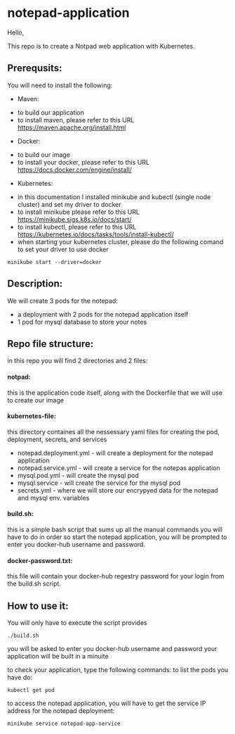 # notepad-application

Hello,

This repo is to create a Notpad web application with Kubernetes.

## Prerequsits:
You will need to install the following:
- Maven:
* to build our application
* to install maven, please refer to this URL https://maven.apache.org/install.html

- Docker:
* to build our image
* to install your docker, please refer to this URL https://docs.docker.com/engine/install/

- Kubernetes:
* in this documentation I installed minikube and kubectl (single node cluster) and set my driver to docker
* to install minikube please refer to this URL https://minikube.sigs.k8s.io/docs/start/
* to install kubectl, please refer to this URL https://kubernetes.io/docs/tasks/tools/install-kubectl/
* when starting your kubernetes cluster, please do the following comand to set your driver to use docker
```
minikube start --driver=docker
```

## Description:
We will create 3 pods for the notepad:
- a deployment with 2 pods for the notepad application itself
- 1 pod for mysql database to store your notes

## Repo file structure:
in this repo you will find 2 directories and 2 files:
#### notpad:
this is the application code itself, along with the Dockerfile that we will use to create our image

#### kubernetes-file:
this directory containes all the nessessary yaml files for creating the pod, deployment, secrets, and services
- notepad.deployment.yml - will create a deployment for the notepad application
- notepad.service.yml - will create a service for the notepas application
- mysql.pod.yml - will create the mysql pod
- mysql.service - will create the service for the mysql pod
- secrets.yml - where we will store our encrypyed data for the notepad and mysql env. variables

#### build.sh:
this is a simple bash script that sums up all the manual commands you will have to do in order so start the notepad application, you will be prompted to enter you docker-hub username and password.

#### docker-password.txt:
this file will contain your docker-hub regestry password for your login from the build.sh script.

## How to use it:
You will only have to execute the script provides
```
./build.sh
```
you will be asked to enter you docker-hub username and password
your application will be built in a minuite

to check your application, type the following commands:
to list the pods you have do:
```
kubectl get pod
```

to access the notepad application, you will have to get the service IP address for the notepad deployment:
```
minikube service notepad-app-service
```